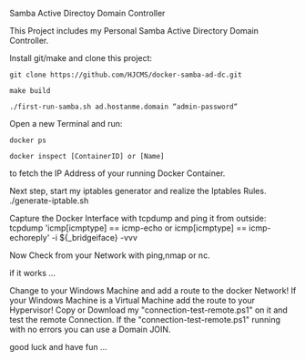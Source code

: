 Samba Active Directoy Domain Controller

This Project includes my Personal Samba Active Directory Domain Controller.

Install git/make and clone this project:

	git clone https://github.com/HJCMS/docker-samba-ad-dc.git

	make build

	./first-run-samba.sh ad.hostanme.domain “admin-password“

Open a new Terminal and run:

	docker ps

	docker inspect [ContainerID] or [Name]

to fetch the IP Address of your running Docker Container.

Next step, start my iptables generator and realize the Iptables Rules.
	./generate-iptable.sh

Capture the Docker Interface with tcpdump and ping it from outside:
  tcpdump 'icmp[icmptype] == icmp-echo or icmp[icmptype] == icmp-echoreply' -i ${_bridgeiface} -vvv

Now Check from your Network with ping,nmap or nc.

if it works ...

Change to your Windows Machine and add a route to the docker Network!
If your Windows Machine is a Virtual Machine add the route to your Hypervisor!
Copy or Download my "connection-test-remote.ps1" on it and test the remote Connection.
If the "connection-test-remote.ps1" running with no errors you can use a Domain JOIN.

good luck and have fun ...
